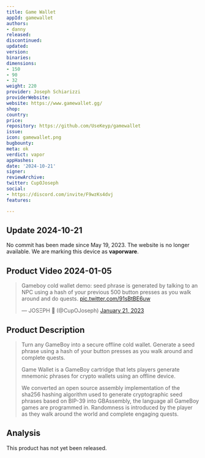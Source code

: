 ```yaml
---
title: Game Wallet
appId: gamewallet
authors:
- danny
released: 
discontinued: 
updated: 
version: 
binaries: 
dimensions:
- 150
- 90
- 32
weight: 220
provider: Joseph Schiarizzi
providerWebsite: 
website: https://www.gamewallet.gg/
shop: 
country: 
price: 
repository: https://github.com/UseKeyp/gamewallet
issue: 
icon: gamewallet.png
bugbounty: 
meta: ok
verdict: vapor
appHashes: 
date: '2024-10-21'
signer: 
reviewArchive: 
twitter: CupOJoseph
social:
- https://discord.com/invite/F9wzKs4dvj
features: 

---
```


## Update 2024-10-21

No commit has been made since May 19, 2023. The website is no longer available. We are marking this device as **vaporware**.

## Product Video 2024-01-05

<blockquote class="twitter-tweet" data-media-max-width="560"><p lang="en" dir="ltr">Gameboy cold wallet demo: seed phrase is generated by talking to an NPC using a hash of your previous 500 button presses as you walk around and do quests. <a href="https://t.co/91sBtBE6uw">pic.twitter.com/91sBtBE6uw</a></p>&mdash; JOSΞPH 🍩 (@CupOJoseph) <a href="https://twitter.com/CupOJoseph/status/1616907664872587264?ref_src=twsrc%5Etfw">January 21, 2023</a></blockquote> <script async src="https://platform.twitter.com/widgets.js" charset="utf-8"></script>

## Product Description

> Turn any GameBoy into a secure offline cold wallet. Generate a seed phrase using a hash of your button presses as you walk around and complete quests.
>
> Game Wallet is a GameBoy cartridge that lets players generate mnemonic phrases  for crypto wallets using an offline device.
>
> We converted an open source assembly implementation of the sha256 hashing algorithm used to generate cryptographic seed phrases based on BIP-39 into GBAssembly, the language all GameBoy games are programmed in. Randomness is introduced by the player as they walk around the world and complete engaging quests.

## Analysis 

This product has not yet been released.